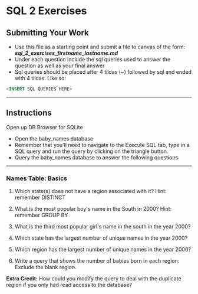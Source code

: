 # SQL 2 Exercises
## Submitting Your Work
* Use this file as a starting point and submit a file to canvas of the form: ***sql_2_exercises_firstname_lastname.md***
* Under each question include the sql queries used to answer the question as well as your final answer
* Sql queries should be placed after 4 tildas (~) followed by sql and ended with 4 tildas. Like so:

~~~~ sql
<INSERT SQL QUERIES HERE>
~~~~

***
## Instructions
Open up DB Browser for SQLite
* Open the baby_names database
* Remember that you'll need to navigate to the Execute SQL tab, type in a SQL query and run the query by clicking on the triangle button.
* Query the baby_names database to answer the following questions

***

### Names Table: Basics
1. Which state(s) does not have a region associated with it? Hint: remember DISTINCT

2. What is the most popular boy's name in the South in 2000? Hint: remember GROUP BY

3. What is the third most popular girl's name in the south in the year 2000?

4. Which state has the largest number of unique names in the year 2000?

5. Which region has the largest number of unique names in the year 2000?

6. Write a query that shows the number of babies born in each region. Exclude the blank region.

**Extra Credit:**
How could you modify the query to deal with the duplicate region if you only had read access to the database?